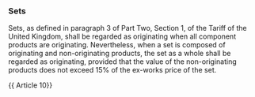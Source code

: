 ### Sets

Sets, as defined in paragraph 3 of Part Two, Section 1, of the Tariff of the United Kingdom, shall be regarded as originating when all component products are originating. Nevertheless, when a set is composed of originating and non-originating products, the set as a whole shall be regarded as originating, provided that the value of the non-originating products does not exceed 15% of the ex-works price of the set.

{{ Article 10}}

